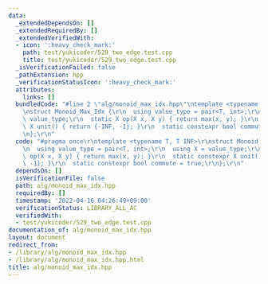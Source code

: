 ```yaml
---
data:
  _extendedDependsOn: []
  _extendedRequiredBy: []
  _extendedVerifiedWith:
  - icon: ':heavy_check_mark:'
    path: test/yukicoder/529_two_edge.test.cpp
    title: test/yukicoder/529_two_edge.test.cpp
  _isVerificationFailed: false
  _pathExtension: hpp
  _verificationStatusIcon: ':heavy_check_mark:'
  attributes:
    links: []
  bundledCode: "#line 2 \"alg/monoid_max_idx.hpp\"\ntemplate <typename T, T INF>\r\
    \nstruct Monoid_Max_Idx {\r\n  using value_type = pair<T, int>;\r\n  using X =\
    \ value_type;\r\n  static X op(X x, X y) { return max(x, y); }\r\n  static constexpr\
    \ X unit() { return {-INF, -1}; }\r\n  static constexpr bool commute = true;\r\
    \n};\r\n"
  code: "#pragma once\r\ntemplate <typename T, T INF>\r\nstruct Monoid_Max_Idx {\r\
    \n  using value_type = pair<T, int>;\r\n  using X = value_type;\r\n  static X\
    \ op(X x, X y) { return max(x, y); }\r\n  static constexpr X unit() { return {-INF,\
    \ -1}; }\r\n  static constexpr bool commute = true;\r\n};\r\n"
  dependsOn: []
  isVerificationFile: false
  path: alg/monoid_max_idx.hpp
  requiredBy: []
  timestamp: '2022-04-16 04:26:49+09:00'
  verificationStatus: LIBRARY_ALL_AC
  verifiedWith:
  - test/yukicoder/529_two_edge.test.cpp
documentation_of: alg/monoid_max_idx.hpp
layout: document
redirect_from:
- /library/alg/monoid_max_idx.hpp
- /library/alg/monoid_max_idx.hpp.html
title: alg/monoid_max_idx.hpp
---
```

